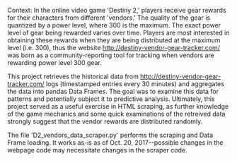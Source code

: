 Context: In the online video game 'Destiny 2,' players receive gear rewards for their characters from different 'vendors.' The quality of the gear is quantized by a power level, where 300 is the maximum. The exact power level of gear being rewarded varies over time. Players are most interested in obtaining these rewards when they are being distributed at the maximum level (i.e. 300), thus the website http://destiny-vendor-gear-tracker.com/ was born as a community-reporting tool for tracking when vendors are rewarding power level 300 gear. 

This project retrieves the historical data from http://destiny-vendor-gear-tracker.com/ logs (timestamped entries every 30 minutes) and aggregates the data into pandas Data Frames. The goal was to examine this data for patterns and potentially subject it to predictive analysis. Ultimately, this project served as a useful exercise in HTML scraping, as further knowledge of the game mechanics and some quick examinations of the retreived data strongly suggest that the vendor rewards are distributed randomly. 

The file 'D2_vendors_data_scraper.py' performs the scraping and Data Frame loading. It works as-is as of Oct. 20, 2017--possible changes in the webpage code may necessitate changes in the scraper code. 
